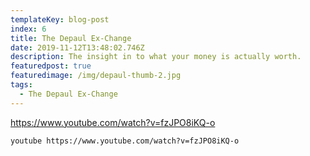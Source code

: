 ```yaml
---
templateKey: blog-post
index: 6
title: The Depaul Ex-Change
date: 2019-11-12T13:48:02.746Z
description: The insight in to what your money is actually worth.
featuredpost: true
featuredimage: /img/depaul-thumb-2.jpg
tags:
  - The Depaul Ex-Change
---
```

https://www.youtube.com/watch?v=fzJPO8iKQ-o

`youtube https://www.youtube.com/watch?v=fzJPO8iKQ-o`
